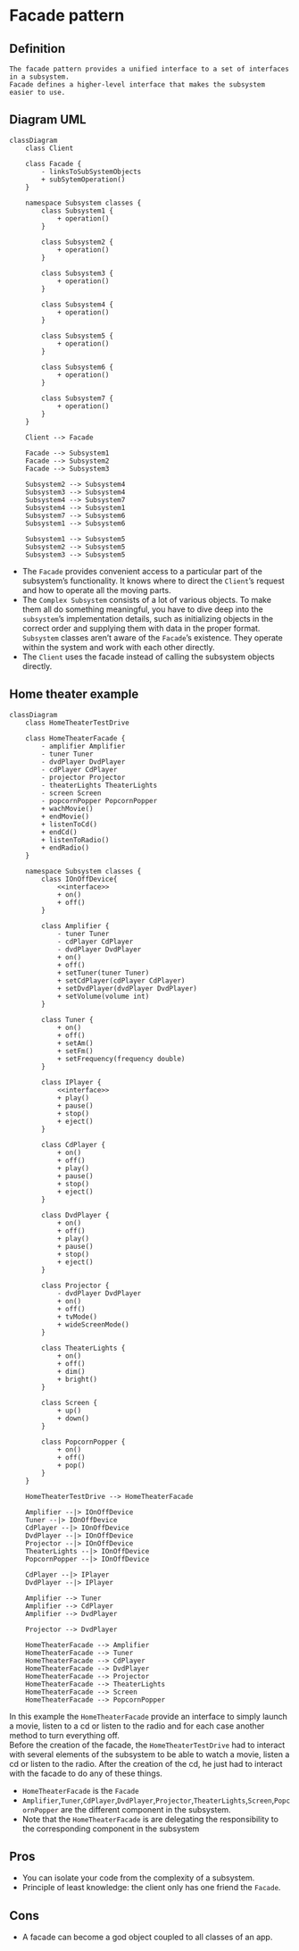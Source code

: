 # Facade pattern

## Definition
```text
The facade pattern provides a unified interface to a set of interfaces in a subsystem.
Facade defines a higher-level interface that makes the subsystem easier to use.
```

## Diagram UML
```mermaid
classDiagram
    class Client 
    
    class Facade {
        - linksToSubSystemObjects
        + subSytemOperation()
    }

    namespace Subsystem classes {
        class Subsystem1 {
            + operation()
        }
    
        class Subsystem2 {
            + operation()
        }
    
        class Subsystem3 {
            + operation()
        }
    
        class Subsystem4 {
            + operation()
        }
    
        class Subsystem5 {
            + operation()
        }
    
        class Subsystem6 {
            + operation()
        }
    
        class Subsystem7 {
            + operation()
        }
    }
    
    Client --> Facade

    Facade --> Subsystem1
    Facade --> Subsystem2
    Facade --> Subsystem3
    
    Subsystem2 --> Subsystem4
    Subsystem3 --> Subsystem4
    Subsystem4 --> Subsystem7
    Subsystem4 --> Subsystem1
    Subsystem7 --> Subsystem6
    Subsystem1 --> Subsystem6
    
    Subsystem1 --> Subsystem5
    Subsystem2 --> Subsystem5
    Subsystem3 --> Subsystem5
```

* The `Facade` provides convenient access to a particular part of the subsystem’s functionality. 
It knows where to direct the `Client`’s request and how to operate all the moving parts.
* The `Complex Subsystem` consists of a lot of various objects. 
To make them all do something meaningful, you have to dive deep into the `subsystem`’s implementation details, 
such as initializing objects in the correct order and supplying them with data in the proper format.
`Subsystem` classes aren’t aware of the `Facade`’s existence. 
They operate within the system and work with each other directly.
* The `Client` uses the facade instead of calling the subsystem objects directly.

## Home theater example

```mermaid
classDiagram
    class HomeTheaterTestDrive 
    
    class HomeTheaterFacade {
        - amplifier Amplifier
        - tuner Tuner
        - dvdPlayer DvdPlayer
        - cdPlayer CdPlayer
        - projector Projector
        - theaterLights TheaterLights
        - screen Screen
        - popcornPopper PopcornPopper
        + wachMovie()
        + endMovie()
        + listenToCd()
        + endCd()
        + listenToRadio()
        + endRadio()
    }

    namespace Subsystem classes {
        class IOnOffDevice{
            <<interface>>
            + on()
            + off()
        }
        
        class Amplifier {
            - tuner Tuner
            - cdPlayer CdPlayer
            - dvdPlayer DvdPlayer
            + on()
            + off()
            + setTuner(tuner Tuner)
            + setCdPlayer(cdPlayer CdPlayer)
            + setDvdPlayer(dvdPlayer DvdPlayer)
            + setVolume(volume int)
        }
    
        class Tuner {
            + on()
            + off()
            + setAm()
            + setFm()
            + setFrequency(frequency double)
        }
    
        class IPlayer {
            <<interface>>
            + play()
            + pause()
            + stop()
            + eject()
        }
    
        class CdPlayer {
            + on()
            + off()
            + play()
            + pause()
            + stop()
            + eject()
        }
    
        class DvdPlayer {
            + on()
            + off()
            + play()
            + pause()
            + stop()
            + eject()
        }
    
        class Projector {
            - dvdPlayer DvdPlayer
            + on()
            + off()
            + tvMode()
            + wideScreenMode()
        }

        class TheaterLights {
            + on()
            + off()
            + dim()
            + bright()
        }
    
        class Screen {
            + up()
            + down()
        }
        
        class PopcornPopper {
            + on()
            + off()
            + pop()
        }
    }

    HomeTheaterTestDrive --> HomeTheaterFacade
    
    Amplifier --|> IOnOffDevice
    Tuner --|> IOnOffDevice
    CdPlayer --|> IOnOffDevice
    DvdPlayer --|> IOnOffDevice
    Projector --|> IOnOffDevice
    TheaterLights --|> IOnOffDevice
    PopcornPopper --|> IOnOffDevice

    CdPlayer --|> IPlayer
    DvdPlayer --|> IPlayer

    Amplifier --> Tuner
    Amplifier --> CdPlayer
    Amplifier --> DvdPlayer
    
    Projector --> DvdPlayer

    HomeTheaterFacade --> Amplifier
    HomeTheaterFacade --> Tuner
    HomeTheaterFacade --> CdPlayer
    HomeTheaterFacade --> DvdPlayer
    HomeTheaterFacade --> Projector
    HomeTheaterFacade --> TheaterLights
    HomeTheaterFacade --> Screen
    HomeTheaterFacade --> PopcornPopper
```
In this example the `HomeTheaterFacade` provide an interface 
to simply launch a movie, listen to a cd or listen to the radio
and for each case another method to turn everything off.  
Before the creation of the facade, the `HomeTheaterTestDrive` 
had to interact with several elements of the subsystem to be able to watch a movie,
listen a cd or listen to the radio. After the creation of the cd, he just had to interact 
with the facade to do any of these things.
* `HomeTheaterFacade` is the `Facade`
* `Amplifier`,`Tuner`,`CdPlayer`,`DvdPlayer`,`Projector`,`TheaterLights`,`Screen`,`PopcornPopper`
are the different component in the subsystem.
* Note that the `HomeTheaterFacade` is are delegating the responsibility to the corresponding component in the subsystem

## Pros
* You can isolate your code from the complexity of a subsystem.
* Principle of least knowledge: the client only has one friend the `Facade`.

## Cons
* A facade can become a god object coupled to all classes of an app.